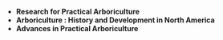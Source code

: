 <ul>
  
 <li><b><a target="_blank" href="https://github.com/manjunath5496/Arboriculture-Books/blob/master/arb(1).pdf" style="text-decoration:none;">Research for Practical Arboriculture</a></b></li>
  
<li><b><a target="_blank" href="https://github.com/manjunath5496/Arboriculture-Books/blob/master/arb(2).pdf" style="text-decoration:none;">Arboriculture : History and Development in North America</a></b></li>

<li><b><a target="_blank" href="https://github.com/manjunath5496/Arboriculture-Books/blob/master/arb(3).pdf" style="text-decoration:none;">Advances in Practical Arboriculture</a></b></li> 

</ul>
